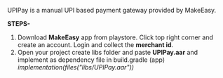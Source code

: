 UPIPay is a manual UPI based payment gateway provided by MakeEasy.

**STEPS-**
1. Download **MakeEasy** app from playstore. Click top right corner and create an account. Login and collect the **merchant id**.
2. Open your project create libs folder and paste **UPIPay.aar** and implement as dependency file in build.gradle (app)
*implementation(files("libs/UPIPay.aar"))*


